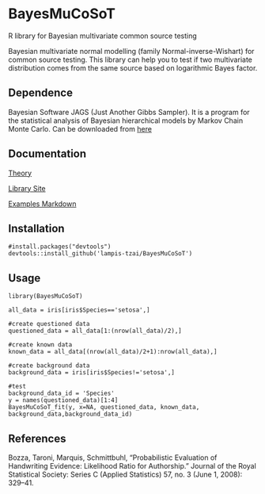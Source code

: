 # BayesMuCoSoT
R library for Bayesian multivariate common source testing

Bayesian multivariate normal modelling (family Normal-inverse-Wishart) for common source testing. This library can help you to test if two multivariate distribution comes from the same source based on logarithmic Bayes factor. 

## Dependence

Bayesian Software JAGS (Just Another Gibbs Sampler). It is a program for the statistical analysis of Bayesian hierarchical models by Markov Chain Monte Carlo.
Can be downloaded from [here](https://sourceforge.net/projects/mcmc-jags/) 

## Documentation

[Theory]()

[Library Site](https://lampis-tzai.github.io/BayesMuCoSoT/)

[Examples Markdown](https://lampis-tzai.github.io/BayesMuCoSoT/articles/examples_markdown.html)

## Installation
```
#install.packages("devtools")
devtools::install_github('lampis-tzai/BayesMuCoSoT')
```
## Usage

```
library(BayesMuCoSoT)

all_data = iris[iris$Species=='setosa',]

#create questioned data
questioned_data = all_data[1:(nrow(all_data)/2),]

#create known data
known_data = all_data[(nrow(all_data)/2+1):nrow(all_data),]

#create background data
background_data = iris[iris$Species!='setosa',]

#test
background_data_id = 'Species'
y = names(questioned_data)[1:4]
BayesMuCoSoT_fit(y, x=NA, questioned_data, known_data, background_data,background_data_id)
```


## References

Bozza, Taroni, Marquis, Schmittbuhl, “Probabilistic Evaluation of Handwriting Evidence: Likelihood Ratio for Authorship.” Journal of the Royal Statistical Society: Series C (Applied Statistics) 57, no. 3 (June 1, 2008): 329–41. 
